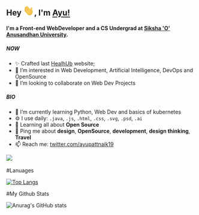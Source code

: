 ## Hey <img src="assets/Hi.gif" width="29px">, I'm [Ayu!](https://twitter.com/ayupattnaik19) 


#### I'm a Front-end WebDeveloper and a CS Undergrad at [Siksha 'O'​ Anusandhan University](https://www.soa.ac.in/).

##### NOW

- ✨ Crafted last [HealhUb](https://skpandey885.github.io/HealhUb/) website;
- 👀 I’m interested in Web Development, Artificial Intelligence, DevOps and OpenSource
- 🤝 I’m looking to collaborate on Web Dev Projects

##### BIO

- 📑 I’m currently learning Python, Web Dev and basics of kubernetes
- ⚙️ I use daily: `.java`, `.js`, `.html`, `.css`, `.svg`, `.psd`, `.ai`
- 🌱 Learning all about **Open Source**
- 💬 Ping me about **design**, **OpenSource**, **development**, **design thinking**, **Travel**
- 📫 Reach me: [twitter.com/ayupattnaik19](https://twitter.com/ayupattnaik19)


![](https://komarev.com/ghpvc/?username=Ayu10x&label=PROFILE+VIEWS)



#Lanuages

[![Top Langs](https://github-readme-stats.vercel.app/api/top-langs/?username=Ayu10x)](https://github.com/Ayu10x/github-readme-stats)

#My Github Stats

![Anurag's GitHub stats](https://github-readme-stats.vercel.app/api?username=Ayu10x&show_icons=true&theme=radical)
